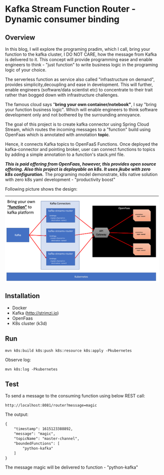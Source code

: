# Kafka Stream Function Router - Dynamic consumer binding

## Overview

In this blog, I will explore the programing pradim, which I call, bring your function to the kafka cluster, I DO NOT CARE,
how the message from Kafka is delivered to it. This concept will provide programming ease and enable engineers to 
think - "just function" to write business logic in the programing logic of your choice.

The serverless function as service also called "infrastructure on demand", provides simplicity,decoupling and ease in 
development. This will further, enable engineers (software/data scientist etc) to concentrate to their trait rather than 
bogged down with infrastructure challenges.

The famous cloud says "**bring your own container/notebook"**, I say "bring your function business logic". Which will enable engineers
to think software development only and not bothered by the surrounding annoyance.

The goal of this project is to create kafka connector using Spring Cloud Stream, which routes the incoming messages to
a "function" build using OpenFaas which is annotated with annotation **topic**.

Hence, it connects Kafka topics to OpenFaaS Functions. Once deployed the kafka-connector and pointing broker, user
can connect functions to topics by adding a simple annotation to a function's stack.yml file.

**_This is paid offering from OpenFaas, however, this provides open source offering. Also this project is deployable on
k8s. It uses jkube with zero k8s configuration._** The programing model demonstrate, k8s native solution with zero k8s 
yaml development -  "productivity boost"

Following picture shows the design:

![KafkaStreamRouter](./KafkaStreamFunctionRouter.png)

## Installation

- Docker
- Kafka (http://strimzi.io)
- OpenFaas
- K8s cluster (k3d)

## Run

````
mvn k8s:build k8s:push k8s:resource k8s:apply -Pkubernetes
````

Observe log:

````
mvn k8s:log -Pkubernetes
````

## Test

To send a message to the consuming function using below REST call:

````
http://localhost:8081/router?message=magic
````

The output:

````
{
    "timestamp": 1615123388892,
    "message": "magic",
    "topicName": "master-channel",
    "boundedFunctions": [
        "python-kafka"
    ]
}
````

The message magic will be delivered to function - "python-kafka"
